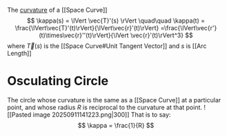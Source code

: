 The <u>curvature</u> of a [[Space Curve]] 
$$
\kappa(s) = \lVert \vec{T}'(s) \rVert
\quad\quad
\kappa(t) = \frac{\lVert\vec{T}'(t)\rVert}{\lVert\vec{r}'(t)\rVert}
=\frac{\lVert\vec{r'}(t)\times\vec{r}''(t)\rVert}{\lVert \vec{r}'(t)\rVert^3}
$$
where $\vec{T}(s)$ is the [[Space Curve#Unit Tangent Vector]] and $s$ is [[Arc Length]]

# Osculating Circle
The circle whose curvature is the same as a [[Space Curve]] at a particular point, and whose radius $R$ is reciprocal to the curvature at that point.
![[Pasted image 20250911141223.png|300]]
That is to say:
$$
\kappa = \frac{1}{R}
$$
